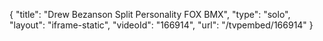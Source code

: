 {
    "title": "Drew Bezanson Split Personality FOX BMX",
    "type": "solo",
    "layout": "iframe-static",
    "videoId": "166914",
    "url": "\/tvpembed\/166914"
}